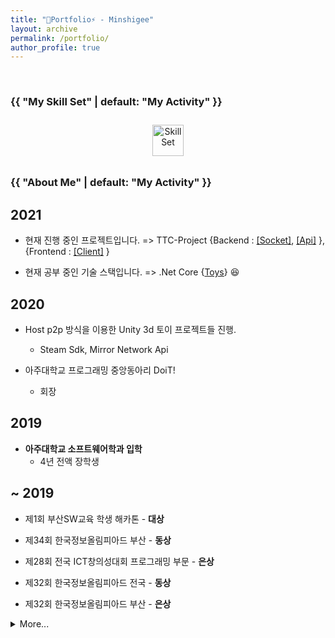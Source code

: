 ```yaml
---
title: "🌱Portfolio⚡ - Minshigee"
layout: archive
permalink: /portfolio/
author_profile: true
---
```


<br/>  

<h3 class="archive__subtitle">{{ "My Skill Set" | default: "My Activity" }}</h3>

<div align="center">  
<img style="margin: 10px" src="https://user-images.githubusercontent.com/46314169/107176004-94e5ab80-6a11-11eb-9a1a-223b57e11265.png" alt="SkillSet" height="50" /> 
</div>

<h3 class="archive__subtitle">{{ "About Me" | default: "My Activity" }}</h3>

## 2021

-  현재 진행 중인 프로젝트입니다. => TTC-Project {Backend : [[Socket]](https://github.com/MinShiGee/TTC-Project-Server), [[Api]](https://github.com/MinShiGee/TTC-Project-DataServer) }, {Frontend : [[Client]](https://github.com/MinShiGee/TTC-Project-Client) }

-  현재 공부 중인 기술 스택입니다. => .Net Core {[Toys](https://github.com/MinShiGee/dotnet-Toys)} 😆

## 2020

- Host p2p 방식을 이용한 Unity 3d 토이 프로젝트들 진행.
	- Steam Sdk, Mirror Network Api

- 아주대학교 프로그래밍 중앙동아리 DoiT!
	- 회장

## 2019

- **아주대학교 소프트웨어학과 입학**
	- 4년 전액 장학생
 
## ~ 2019

- 제1회 부산SW교육 학생 해카톤 - **대상**

- 제34회 한국정보올림피아드 부산 - **동상**

- 제28회 전국 ICT창의성대회 프로그래밍 부문 - **은상**

- 제32회 한국정보올림피아드 전국 - **동상**

- 제32회 한국정보올림피아드 부산 - **은상**

<details>
<summary>More...</summary>
<div markdown="1">

- 제35회 한국정보올림피아드 부산 - **장려**

- 제24회 서울특별시 IT창의성대회 - **동상**

- 

</div>
</details>
